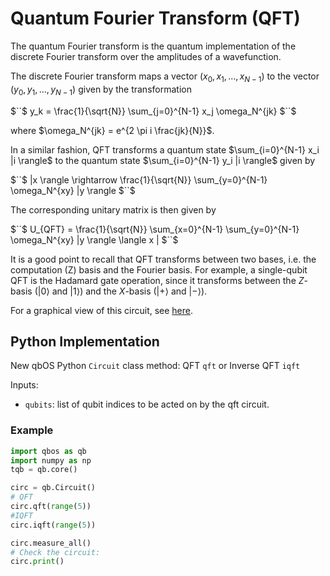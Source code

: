 # Quantum Fourier Transform (QFT)

The quantum Fourier transform is the quantum implementation of the discrete Fourier transform over the amplitudes of a wavefunction.

The discrete Fourier transform maps a vector $`(x_0, x_1, ..., x_{N-1})`$ to the vector $`(y_0, y_1, ..., y_{N-1})`$ given by the transformation

$``$
y_k = \frac{1}{\sqrt{N}} \sum_{j=0}^{N-1} x_j \omega_N^{jk}
$``$

where $`\omega_N^{jk} = e^{2 \pi i \frac{jk}{N}}`$.

In a similar fashion, QFT transforms a quantum state $`\sum_{i=0}^{N-1} x_i |i \rangle`$ to the quantum state $`\sum_{i=0}^{N-1} y_i |i \rangle`$ given by

$``$
|x \rangle \rightarrow \frac{1}{\sqrt{N}} \sum_{y=0}^{N-1} \omega_N^{xy} |y \rangle
$``$

The corresponding unitary matrix is then given by

$``$
U_{QFT} = \frac{1}{\sqrt{N}} \sum_{x=0}^{N-1} \sum_{y=0}^{N-1} \omega_N^{xy} |y \rangle \langle x |
$``$

It is a good point to recall that QFT transforms between two bases, i.e. the computation (Z) basis and the Fourier basis. For example, a single-qubit QFT is the Hadamard gate operation, since it transforms between the *Z*-basis ($`|0 \rangle`$ and $`|1 \rangle`$) and the *X*-basis ($`|+ \rangle`$ and $`|- \rangle`$).

For a graphical view of this circuit, see [here](https://algassert.com/quirk#circuit=%7B%22cols%22%3A%5B%5B%22%E2%80%A6%22%2C%22%E2%80%A6%22%2C%22%E2%80%A6%22%2C%22%E2%80%A6%22%2C%22%E2%80%A6%22%2C%22%E2%80%A6%22%2C%22%E2%80%A6%22%2C%22%E2%80%A6%22%5D%2C%5B%22Swap%22%2C1%2C1%2C%22Swap%22%2C%22QFT4%22%5D%2C%5B1%2C1%2C1%2C1%2C1%2C1%2C1%2C1%2C1%2C1%2C1%2C%22H%22%5D%2C%5B1%2C%22Swap%22%2C%22Swap%22%5D%2C%5B1%2C1%2C1%2C1%2C1%2C1%2C1%2C1%2C1%2C1%2C%22%E2%80%A2%22%2C%7B%22id%22%3A%22Z%5Eft%22%2C%22arg%22%3A%221%2F2%22%7D%5D%2C%5B%22H%22%5D%2C%5B1%2C1%2C1%2C1%2C1%2C1%2C1%2C1%2C1%2C1%2C%22H%22%5D%2C%5B%22Z%5E%C2%BD%22%2C%22%E2%80%A2%22%5D%2C%5B1%2C1%2C1%2C1%2C1%2C1%2C1%2C1%2C1%2C%22%E2%80%A2%22%2C1%2C%7B%22id%22%3A%22Z%5Eft%22%2C%22arg%22%3A%221%2F4%22%7D%5D%2C%5B1%2C%22H%22%5D%2C%5B1%2C1%2C1%2C1%2C1%2C1%2C1%2C1%2C1%2C%22%E2%80%A2%22%2C%7B%22id%22%3A%22Z%5Eft%22%2C%22arg%22%3A%221%2F2%22%7D%5D%2C%5B1%2C1%2C1%2C1%2C1%2C1%2C1%2C1%2C1%2C%22H%22%5D%2C%5B%22Z%5E%C2%BC%22%2C%22Z%5E%C2%BD%22%2C%22%E2%80%A2%22%5D%2C%5B1%2C1%2C1%2C1%2C1%2C1%2C1%2C1%2C%22%E2%80%A2%22%2C1%2C1%2C%7B%22id%22%3A%22Z%5Eft%22%2C%22arg%22%3A%221%2F8%22%7D%5D%2C%5B1%2C1%2C%22H%22%5D%2C%5B1%2C1%2C1%2C1%2C1%2C1%2C1%2C1%2C%22%E2%80%A2%22%2C1%2C%7B%22id%22%3A%22Z%5Eft%22%2C%22arg%22%3A%221%2F4%22%7D%5D%2C%5B%22Z%5E%E2%85%9B%22%2C%22Z%5E%C2%BC%22%2C%22Z%5E%C2%BD%22%2C%22%E2%80%A2%22%5D%2C%5B1%2C1%2C1%2C1%2C1%2C1%2C1%2C1%2C%22%E2%80%A2%22%2C%7B%22id%22%3A%22Z%5Eft%22%2C%22arg%22%3A%221%2F2%22%7D%5D%2C%5B1%2C1%2C1%2C%22H%22%2C1%2C1%2C1%2C1%2C%22H%22%5D%2C%5B1%2C1%2C1%2C1%2C1%2C1%2C1%2C1%2C%22Swap%22%2C1%2C1%2C%22Swap%22%5D%2C%5B1%2C1%2C1%2C1%2C1%2C1%2C1%2C1%2C1%2C%22Swap%22%2C%22Swap%22%5D%5D%2C%22init%22%3A%5B1%2C1%2C0%2C0%2C1%2C1%2C0%2C0%2C1%2C1%5D%7D).

## Python Implementation

New qbOS Python `Circuit` class method: QFT `qft` or Inverse QFT `iqft`

Inputs:

- `qubits`: list of qubit indices to be acted on by the qft circuit.

### Example

```python
import qbos as qb
import numpy as np
tqb = qb.core()

circ = qb.Circuit()
# QFT
circ.qft(range(5))
#IQFT
circ.iqft(range(5))

circ.measure_all()
# Check the circuit:
circ.print()
```
